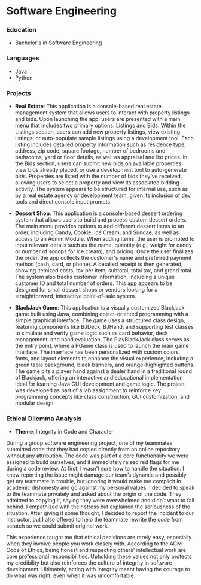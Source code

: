 # Software Engineering 

### Education
- Bachelor's in Software Engineering

### Languages
- Java
- Python
  
### Projects
- **Real Estate**: This application is a console-based real estate management system that allows users to interact with property listings and bids. Upon launching the app, users are presented with a main menu that includes two primary options: Listings and Bids. Within the Listings section, users can add new property listings, view existing listings, or auto-populate sample listings using a development tool. Each listing includes detailed property information such as residence type, address, zip code, square footage, number of bedrooms and bathrooms, yard or floor details, as well as appraisal and list prices.
In the Bids section, users can submit new bids on available properties, view bids already placed, or use a development tool to auto-generate bids. Properties are listed with the number of bids they’ve received, allowing users to select a property and view its associated bidding activity. The system appears to be structured for internal use, such as by a real estate agency or development team, given its inclusion of dev tools and direct console input prompts.

- **Dessert Shop**: This application is a console-based dessert ordering system that allows users to build and process custom dessert orders. The main menu provides options to add different dessert items to an order, including Candy, Cookie, Ice Cream, and Sundae, as well as access to an Admin Module. When adding items, the user is prompted to input relevant details such as the name, quantity (e.g., weight for candy or number of scoops for ice cream), and pricing. Once the user finalizes the order, the app collects the customer's name and preferred payment method (cash, card, or phone). A detailed receipt is then generated, showing itemized costs, tax per item, subtotal, total tax, and grand total. The system also tracks customer information, including a unique customer ID and total number of orders. This app appears to be designed for small dessert shops or vendors looking for a straightforward, interactive point-of-sale system.

- **BlackJack Game**: This application is a visually customized Blackjack game built using Java, combining object-oriented programming with a simple graphical interface. The game uses a structured class design, featuring components like BJDeck, BJHand, and supporting test classes to simulate and verify game logic such as card behavior, deck management, and hand evaluation. The PlayBlackJack class serves as the entry point, where a PGame class is used to launch the main game interface. The interface has been personalized with custom colors, fonts, and layout elements to enhance the visual experience, including a green table background, black banners, and orange-highlighted buttons. The game pits a player hand against a dealer hand in a traditional round of Blackjack, offering an interactive and educational implementation ideal for learning Java GUI development and game logic. The project was developed as part of a lab assignment to reinforce key programming concepts like class construction, GUI customization, and modular design.

### Ethical Dilemma Analysis
- **Theme**: Integrity in Code and Character
  
During a group software engineering project, one of my teammates submitted code that they had copied directly from an online repository without any attribution. The code was part of a core functionality we were assigned to build ourselves, and it immediately raised red flags for me during a code review. At first, I wasn't sure how to handle the situation. I knew reporting the issue might damage our team’s dynamic and possibly get my teammate in trouble, but ignoring it would make me complicit in academic dishonesty and go against my personal values.
I decided to speak to the teammate privately and asked about the origin of the code. They admitted to copying it, saying they were overwhelmed and didn’t want to fall behind. I empathized with their stress but explained the seriousness of the situation. After giving it some thought, I decided to report the incident to our instructor, but I also offered to help the teammate rewrite the code from scratch so we could submit original work.

This experience taught me that ethical decisions are rarely easy, especially when they involve people you work closely with. According to the ACM Code of Ethics, being honest and respecting others' intellectual work are core professional responsibilities. Upholding these values not only protects my credibility but also reinforces the culture of integrity in software development. Ultimately, acting with integrity meant having the courage to do what was right, even when it was uncomfortable.
